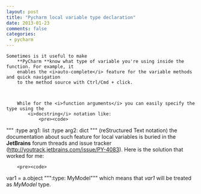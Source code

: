 ```yaml
---
layout: post
title: "Pycharm local variable type declaration"
date: 2013-01-23
comments: false
categories:
 - pycharm
---
```



    Sometimes is it useful to make
        **PyCharm **know what type of variable you're using inside the function. For example, it
        enables the <i>auto-complete</i> feature for the variable methods and quick navigation
        to the method source with Ctrl/Cmd + click.



        While for the <i>function arguments</i> you can easily specify the type using the
            <i>docstring</i> notation like:
                <pre><code>
"""
:type arg1: list
:type arg2: dict
"""
(reStructured Text
            notation)
</code>
</pre>
        the documentation about such feature for local variables is buried in the **JetBrains**
        forum threads and issue tracker (<a href="http://youtrack.jetbrains.com/issue/PY-4083">http://youtrack.jetbrains.com/issue/PY-4083</a>).
        Here is the solution that worked for me:

        <pre><code>
var1 = a.object
""":type: MyModel"""
</code>
</pre>
        which means that <span style="font-family: inherit;"><i>var1</i></span> will be treated as
        <span style="font-family: inherit;"><i>MyModel</i></span> type.
